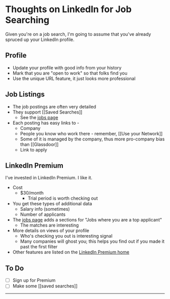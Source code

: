# Thoughts on LinkedIn for Job Searching

Given you're on a job search, I'm going to assume that you've already spruced up your LinkedIn profile.

## Profile

- Update your profile with good info from your history
- Mark that you are "open to work" so that folks find you
- Use the unique URL feature, it just looks more professional

## Job Listings
- The job postings are often very detailed
- They support [[Saved Searches]]
	- See the [jobs page][lijobs]
- Each posting has easy links to -
	- Company
	- People you know who work there - remember, [[Use your Network]]
	- Some of it is managed by the company, thus more pro-company bias than [[Glassdoor]]
	- Link to apply

## LinkedIn Premium
I've invested in LinkedIn Premium. I like it.

- Cost
	- $30/month
		- Trial period is worth checking out
- You get these types of additional data
	- Salary info (sometimes)
	- Number of applicants
- The [jobs page][lijobs] adds a sections for "Jobs where you are a top applicant"
	- The matches are interesting
- More details on views of your profile
	- Who's checking you out is interesting signal
	- Many companies will ghost you; this helps you find out if you made it past the first filter
- Other features are listed on the [LinkedIn Premium home][lip]

## To Do
- [ ] Sign up for Premium 
- [ ] Make some [[saved searches]]

---
[lijobs]: https://www.linkedin.com/jobs/
[lip]: https://premium.linkedin.com/
